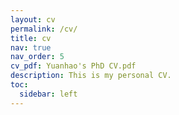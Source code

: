 ```yaml
---
layout: cv
permalink: /cv/
title: cv
nav: true
nav_order: 5
cv_pdf: Yuanhao's PhD CV.pdf
description: This is my personal CV.
toc:
  sidebar: left
---
```

